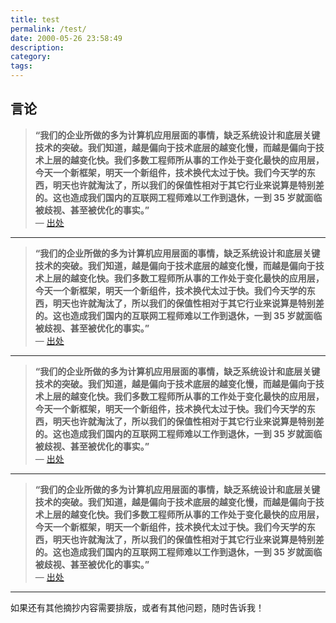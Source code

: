 ```yaml
---
title: test
permalink: /test/
date: 2000-05-26 23:58:49
description:
category:
tags:
---
```


## 言论

> **“我们的企业所做的多为计算机应用层面的事情，缺乏系统设计和底层关键技术的突破。我们知道，越是偏向于技术底层的越变化慢，而越是偏向于技术上层的越变化快。我们多数工程师所从事的工作处于变化最快的应用层，今天一个新框架，明天一个新组件，技术换代太过于快。我们今天学的东西，明天也许就淘汰了，所以我们的保值性相对于其它行业来说算是特别差的。这也造成我们国内的互联网工程师难以工作到退休，一到 35 岁就面临被歧视、甚至被优化的事实。”**  
— [出处](https://leileiluoluo.com/posts/some-thoughts-on-career.html)

---

> **“我们的企业所做的多为计算机应用层面的事情，缺乏系统设计和底层关键技术的突破。我们知道，越是偏向于技术底层的越变化慢，而越是偏向于技术上层的越变化快。我们多数工程师所从事的工作处于变化最快的应用层，今天一个新框架，明天一个新组件，技术换代太过于快。我们今天学的东西，明天也许就淘汰了，所以我们的保值性相对于其它行业来说算是特别差的。这也造成我们国内的互联网工程师难以工作到退休，一到 35 岁就面临被歧视、甚至被优化的事实。”**  
— [出处](https://leileiluoluo.com/posts/some-thoughts-on-career.html)

---
> **“我们的企业所做的多为计算机应用层面的事情，缺乏系统设计和底层关键技术的突破。我们知道，越是偏向于技术底层的越变化慢，而越是偏向于技术上层的越变化快。我们多数工程师所从事的工作处于变化最快的应用层，今天一个新框架，明天一个新组件，技术换代太过于快。我们今天学的东西，明天也许就淘汰了，所以我们的保值性相对于其它行业来说算是特别差的。这也造成我们国内的互联网工程师难以工作到退休，一到 35 岁就面临被歧视、甚至被优化的事实。”**  
— [出处](https://leileiluoluo.com/posts/some-thoughts-on-career.html)

---
> **“我们的企业所做的多为计算机应用层面的事情，缺乏系统设计和底层关键技术的突破。我们知道，越是偏向于技术底层的越变化慢，而越是偏向于技术上层的越变化快。我们多数工程师所从事的工作处于变化最快的应用层，今天一个新框架，明天一个新组件，技术换代太过于快。我们今天学的东西，明天也许就淘汰了，所以我们的保值性相对于其它行业来说算是特别差的。这也造成我们国内的互联网工程师难以工作到退休，一到 35 岁就面临被歧视、甚至被优化的事实。”**  
— [出处](https://leileiluoluo.com/posts/some-thoughts-on-career.html)

---
如果还有其他摘抄内容需要排版，或者有其他问题，随时告诉我！